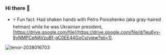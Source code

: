 ### Hi there 👋

- ⚡ Fun fact: Had shaken hands with Petro Poroshenko (aka gray-haired hetman) while he was Ukrainian president, [https://drive.google.com/file](https://drive.google.com/file/d/1eu6yy-8yNMPCeNAVzuBf-gC0EE44GoCv/view?pli=1).

![tenor-2038016703](https://user-images.githubusercontent.com/36420699/230055734-29171810-d571-4727-b78c-73d6039cc0c1.gif)
